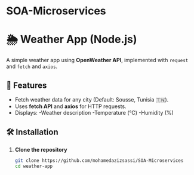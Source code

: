 # SOA-Microservices

# 🌦 Weather App (Node.js)  

A simple weather app using **OpenWeather API**, implemented with `request`  and  `fetch` and `axios`.  

## 🚀 Features
- Fetch weather data for any city (Default: Sousse, Tunisia 🇹🇳).
- Uses **fetch API** and **axios** for HTTP requests.
- Displays:
  -Weather description
  -Temperature (°C)
  -Humidity (%)

## 🛠 Installation
1. **Clone the repository**  
   ```sh
   git clone https://github.com/mohamedazizsassi/SOA-Microservices
   cd weather-app